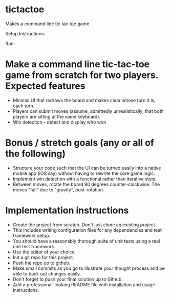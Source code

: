 # tictactoe
Makes a command line tic tac toe game

Setup Instructions:

Run:



Make a command line tic-tac-toe game from scratch for two players. 
Expected features
===============
* Minimal UI that redraws the board and makes clear whose turn it is, each turn.
* Players can submit moves (assume, admittedly unrealistically, that both players are sitting at the same keyboard).
* Win detection - detect and display who won

Bonus / stretch goals (any or all of the following)
=======================================
* Structure your code such that the UI can be turned easily into a native mobile app (iOS say) without having to rewrite the core game logic.
* Implement win detection with a functional rather than iterative style.
* Between moves, rotate the board 90 degrees counter-clockwise. The moves "fall" due to "gravity", post-rotation.

Implementation instructions
=======================
* Create the project from scratch. Don't just clone an existing project.
* This includes writing configuration files for any dependencies and test framework setup.
* You should have a reasonably thorough suite of unit tests using a real unit test framework.
* Use the editor of your choice.
* Init a git repo for this project.
* Push the repo up to github.
* Make small commits as you go to illustrate your thought process and be able to back out changes easily.
* Don't forget to push your final solution up to Github.
* Add a professional-looking README file with installation and usage instructions.
